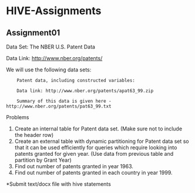 # HIVE-Assignments

Assignment01
-------------------------------------------------------------------------
Data Set: The NBER U.S. Patent Data

Data Link: http://www.nber.org/patents/

We will use the following data sets:

        Patent data, including constructed variables:

        Data link: http://www.nber.org/patents/apat63_99.zip

        Summary of this data is given here - http://www.nber.org/patents/pat63_99.txt

Problems 
1. Create an internal table for Patent data set.
   (Make sure not to include the header row)
2. Create an external table with dynamic partitioning for Patent data set so that it can be used efficiently for queries which require looking into patents granted for given year.
   (Use data from previous table and partition by Grant Year)
3. Find out number of patents granted in year 1963.
4. Find out number of patents granted in each country in year 1999.

*Submit text/docx file with hive statements
